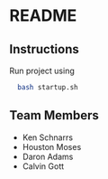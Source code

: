 # README


## Instructions

Run project using

```bash
  bash startup.sh
```
## Team Members

- Ken Schnarrs
- Houston Moses
- Daron Adams
- Calvin Gott